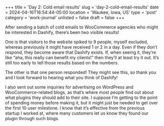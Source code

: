 +++
title = 'Day 2: Cold email results'
slug = 'day-2-cold-email-results'
date = 2024-04-16T16:54:44-05:00
location = 'Waukee, Iowa, US'
type = 'post'
category = 'work-journal'
unlisted = false
draft = false
+++

After sending a batch of cold emails to WooCommerce agencies who might be interested in Dashify, there’s been two visible results!

One is that visitors to the website spiked to 9 people, myself excluded, whereas previously it might have received 1 or 2 in a day. Even if they don’t respond, they become aware that Dashify exists. If, when seeing it, they’re like “aha, this really can benefit my clients!” then they’ll at least try it out. It’s still too early to tell those results based on the numbers.

The other is that one person responded! They might see this, so thank you and I look forward to hearing what you think of Dashify!

I also sent out some inquiries for advertising on WordPress and WooCommerce-related blogs, as that’s where most people find out about what plugins they should add to their site. I suppose I’m getting to the point of spending money before making it, but it might just be needed to get over the first 10 user milestone. I know that it’s effective from the previous startup I worked at, where many customers let us know they found our plugin through such blogs.
